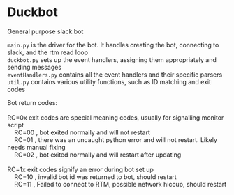 # Duckbot
General purpose slack bot

`main.py` is the driver for the bot. It handles creating the bot, connecting to slack, and the rtm read loop
</br>`duckbot.py` sets up the event handlers, assigning them appropriately and sending messages
</br>`eventHandlers.py` contains all the event handlers and their specific parsers
</br>`util.py` contains various utility functions, such as ID matching and exit codes

Bot return codes:</br>
</br>RC=0x exit codes are special meaning codes, usually for signalling monitor script
</br>&nbsp;&nbsp;&nbsp;&nbsp;RC=00  , bot exited normally and will not restart
</br>&nbsp;&nbsp;&nbsp;&nbsp;RC=01  , there was an uncaught python error and will not restart. Likely needs manual fixing
</br>&nbsp;&nbsp;&nbsp;&nbsp;RC=02  , bot exited normally and will restart after updating
</br>
</br>RC=1x exit codes signify an error during bot set up
</br>&nbsp;&nbsp;&nbsp;&nbsp;RC=10 , invalid bot id was returned to bot, should restart
</br>&nbsp;&nbsp;&nbsp;&nbsp;RC=11 , Failed to connect to RTM, possible network hiccup, should restart
